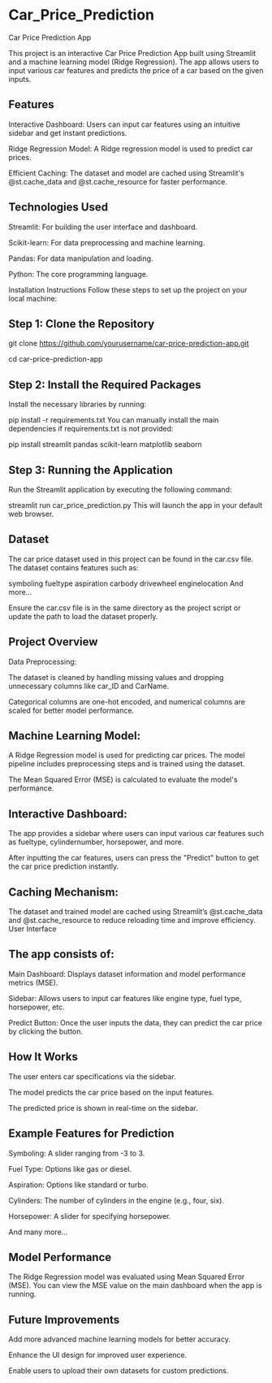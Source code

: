 # Car_Price_Prediction
Car Price Prediction App


This project is an interactive Car Price Prediction App built using Streamlit and a machine learning model (Ridge Regression). The app allows users to input various car features and predicts the price of a car based on the given inputs.

## Features

Interactive Dashboard: Users can input car features using an intuitive sidebar and get instant predictions.

Ridge Regression Model: A Ridge regression model is used to predict car prices.

Efficient Caching: The dataset and model are cached using Streamlit's @st.cache_data and @st.cache_resource for faster performance.

## Technologies Used

Streamlit: For building the user interface and dashboard.

Scikit-learn: For data preprocessing and machine learning.

Pandas: For data manipulation and loading.

Python: The core programming language.

Installation Instructions
Follow these steps to set up the project on your local machine:

## Step 1: Clone the Repository

git clone https://github.com/yourusername/car-price-prediction-app.git

cd car-price-prediction-app

## Step 2: Install the Required Packages
Install the necessary libraries by running:

pip install -r requirements.txt
You can manually install the main dependencies if requirements.txt is not provided:


pip install streamlit pandas scikit-learn matplotlib seaborn


## Step 3: Running the Application
Run the Streamlit application by executing the following command:


streamlit run car_price_prediction.py
This will launch the app in your default web browser.

## Dataset

The car price dataset used in this project can be found in the car.csv file. The dataset contains features such as:

symboling
fueltype
aspiration
carbody
drivewheel
enginelocation
And more...

Ensure the car.csv file is in the same directory as the project script or update the path to load the dataset properly.

## Project Overview
Data Preprocessing:

The dataset is cleaned by handling missing values and dropping unnecessary columns like car_ID and CarName.

Categorical columns are one-hot encoded, and numerical columns are scaled for better model performance.

## Machine Learning Model:

A Ridge Regression model is used for predicting car prices. The model pipeline includes preprocessing steps and is trained using the dataset.

The Mean Squared Error (MSE) is calculated to evaluate the model's performance.

## Interactive Dashboard:

The app provides a sidebar where users can input various car features such as fueltype, cylindernumber, horsepower, and more.

After inputting the car features, users can press the "Predict" button to get the car price prediction instantly.

## Caching Mechanism:

The dataset and trained model are cached using Streamlit’s @st.cache_data and @st.cache_resource to reduce reloading time and improve efficiency.
User Interface

## The app consists of:

Main Dashboard: Displays dataset information and model performance metrics (MSE).

Sidebar: Allows users to input car features like engine type, fuel type, horsepower, etc.

Predict Button: Once the user inputs the data, they can predict the car price by clicking the button.

## How It Works
The user enters car specifications via the sidebar.

The model predicts the car price based on the input features.

The predicted price is shown in real-time on the sidebar.

## Example Features for Prediction

Symboling: A slider ranging from -3 to 3.

Fuel Type: Options like gas or diesel.

Aspiration: Options like standard or turbo.

Cylinders: The number of cylinders in the engine (e.g., four, six).

Horsepower: A slider for specifying horsepower.

And many more...

## Model Performance

The Ridge Regression model was evaluated using Mean Squared Error (MSE). You can view the MSE value on the main dashboard when the app is running.

## Future Improvements

Add more advanced machine learning models for better accuracy.

Enhance the UI design for improved user experience.

Enable users to upload their own datasets for custom predictions.
